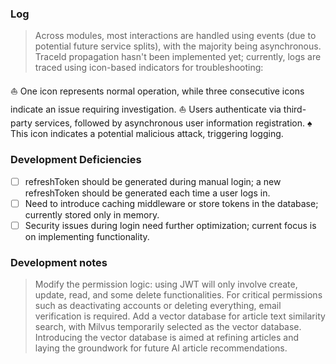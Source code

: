 ### Log

> Across modules, most interactions are handled using events (due to potential future service splits), with the majority
> being asynchronous. TraceId propagation hasn't been implemented yet; currently, logs are traced using icon-based
> indicators for troubleshooting:

⛵ One icon represents normal operation, while three consecutive icons indicate an issue requiring investigation.
⛵ Users authenticate via third-party services, followed by asynchronous user information registration.
♠️ This icon indicates a potential malicious attack, triggering logging.

### Development Deficiencies

- [ ] refreshToken should be generated during manual login; a new refreshToken should be generated each time a user logs
      in.
- [ ] Need to introduce caching middleware or store tokens in the database; currently stored only in memory.
- [ ] Security issues during login need further optimization; current focus is on implementing functionality.

### Development notes

> Modify the permission logic: using JWT will only involve create, update, read, and some delete functionalities. For
> critical permissions such as deactivating accounts or deleting everything, email verification is required.
> Add a vector database for article text similarity search, with Milvus temporarily selected as the vector database. Introducing the vector database is aimed at refining articles and laying the groundwork for future AI article recommendations.